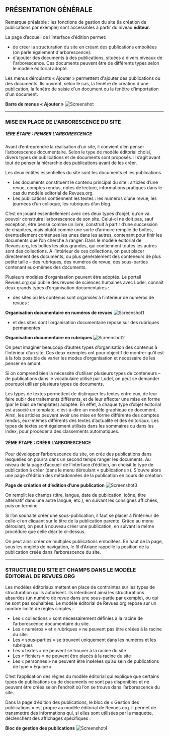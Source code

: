PRÉSENTATION GÉNÉRALE
-----------------------

Remarque préalable : les fonctions de gestion du site (la création de publications par exemple) sont accessibles à partir
du niveau **éditeur**.

La page d’accueil de l’interface d’édition permet:
  * de créer la structuration du site en créant des publications emboîtées (on parle également d'arborescence).
  * d'ajouter des documents à des publications, situées à divers niveaux de l'arborescence. Ces documents peuvent être 
   de différents types selon le modèle éditorial adopté.
   
Les menus déroulants « Ajouter » permettent d'ajouter des publications ou des documents. Ils ouvrent, selon le cas, la fenêtre 
de création d'une publication, la fenêtre de saisie d'un document ou la fenêtre d'importation d'un document.

**Barre de menus « Ajouter »**
![Screenshot](image/image11.png)

---------------------------------------------------

### MISE EN PLACE DE L'ARBORESCENCE DU SITE

##### 1ÉRE ÉTAPE : PENSER L'ARBORESCENCE

Avant d’entreprendre la réalisation d’un site, il convient d’en penser l’arborescence documentaire. Selon le type de modèle éditorial choisi, divers types de publications et de documents sont proposés. Il s’agit avant tout de penser la hiérarchie des publications avant de les créer.

Les deux entités essentielles du site sont les documents et les publications.

* Les documents constituent le contenu principal du site : articles d’une revue, comptes rendus, notes de lecture, informations          pratiques dans le cas du modèle éditorial de Revues.org.
* Les publications contiennent les textes : les numéros d’une revue, les journées d’un colloque, les rubriques d’un blog.

C’est en jouant essentiellement avec ces deux types d’objet, qu’on va pouvoir construire l’arborescence de son site. Celui-ci ne doit pas, sauf exception, être pensé comme un livre, construit à partir d’une succession de chapitres, mais plutôt comme une sorte d’armoire remplie de boîtes, éventuellement contenues les unes dans les autres, contenant pour finir les documents que l’on cherche à ranger. Dans le modèle éditorial de Revues.org, les boîtes les plus grandes, qui contiennent toutes les autres sont des collections. A l’intérieur de ces collections, on peut placer directement des documents, ou plus généralement des conteneurs de plus petite taille – des rubriques, des numéros de revue, des sous-parties contenant eux-mêmes des documents.

Plusieurs modèles d’organisation peuvent être adoptés. Le portail Revues.org qui publie des revues de sciences humaines avec Lodel, connaît deux grands types d’organisation documentaires :

* des sites où les contenus sont organisés à l’intérieur de numéros de revues :

**Organisation documentaire en numéros de revues**
![Screenshot1](image/image12.png)

* et des sites dont l’organisation documentaire repose sur des rubriques permanentes

**Organisation documentaire en rubriques**
![Screenshot2](image/image13.png)

On peut imaginer beaucoup d’autres types d’organisation des contenus à l’intérieur d’un site. Ces deux exemples ont pour objectif de montrer qu’il est à la fois possible de varier les modes d’organisation et nécessaire de les penser en amont.

Si on comprend bien la nécessité d’utiliser plusieurs types de conteneurs – de publications dans le vocabulaire utilisé par Lodel, on peut se demander pourquoi utiliser plusieurs types de documents.

Les types de textes permettent de distinguer les textes entre eux, de leur faire subir des traitements différents, et de leur affecter une mise en forme (par le biais de templates) adaptée. En effet, à chaque type d’objet éditorial est associé un template, c'est-à-dire un modèle graphique de document. Ainsi, les articles peuvent avoir une mise en forme différente des comptes rendus, eux-mêmes différents des textes d’actualité et des éditoriaux. Les types de textes sont également utilisés dans les sommaires ou dans les index, pour procéder à des classements automatiques. 

#### 2ÈME ÉTAPE : CRÉER L'ARBORESCENCE

Pour développer l’arborescence du site, on crée des publications dans lesquelles on pourra dans un second temps ranger les documents. Au niveau de la page d’accueil de l’interface d’édition, on choisit le type de publication à créer (dans le menu déroulant « publications »). S'ouvre alors une page d'édition des métadonnées de la publication en cours de création.

**Page de création et d’édition d’une publication**
![Screenshot3](image/image14.png)

On remplit les champs (titre, langue, date de publication, icône, titre alternatif dans une autre langue, etc.), en suivant les consignes affichées, puis on termine.

Si l’on souhaite créer une sous-publication, il faut se placer à l’intérieur de celle-ci en cliquant sur le titre de la publication parente. Grâce au menu déroulant, on peut à nouveau créer une publication, en suivant la même procédure que celle décrite ci-dessus.

On peut ainsi créer de multiples publications emboîtées. En haut de la page, sous les onglets de navigation, le fil d’Ariane rappelle la position de la publication créée dans l’arborescence du site.

--------------------------------------------------------------

### STRUCTURE DU SITE ET CHAMPS DANS LE MODÈLE ÉDITORIAL DE REVUES.ORG

Les modèles éditoriaux mettent en place de contraintes sur les types de structuration qu’ils autorisent. Ils interdisent ainsi les structurations absurdes (un numéro de revue dans une sous-partie par exemple), ou qui ne sont pas souhaitées. Le modèle éditorial de Revues.org repose sur un nombre limité de règles simples :

 * Les « collections » sont nécessairement définies à la racine de l’arborescence documentaire du site.
 * Les « numéros » et « rubriques » ne peuvent pas être créées à la racine du site.
 * Les « sous-parties » se trouvent uniquement dans les numéros et les rubriques
 * Les « textes » ne peuvent se trouver à la racine du site
 * Les « fichiers » ne peuvent être placés à la racine du site
 * Les « personnes » ne peuvent être insérées qu’au sein de publications de type « Equipe »

C’est l’application des règles du modèle éditorial qui explique que certains types de publications ou de documents ne sont pas disponibles et ne peuvent être créés selon l’endroit où l’on se trouve dans l’arborescence du site.

Dans la page d’édition des publications, le bloc de « Gestion des publications » est propre au modèle éditorial de Revues.org. Il permet de transmettre des informations qui, si elles sont utilisées par la maquette, déclenchent des affichages spécifiques :

**Bloc de gestion des publications**
![Screenshot4](image/image15.png)
